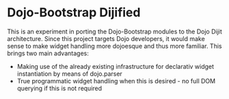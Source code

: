 # Dojo-Bootstrap Dijified

This is an experiment in porting the Dojo-Bootstrap modules to the Dojo Dijit architecture. Since this project targets Dojo developers, it would make sense to make widget handling more dojoesque and thus more familiar. This brings two main advantages:

+ Making use of the already existing infrastructure for declarativ widget instantiation by means of dojo.parser
+ True programmatic widget handling when this is desired - no full DOM querying if this is not required